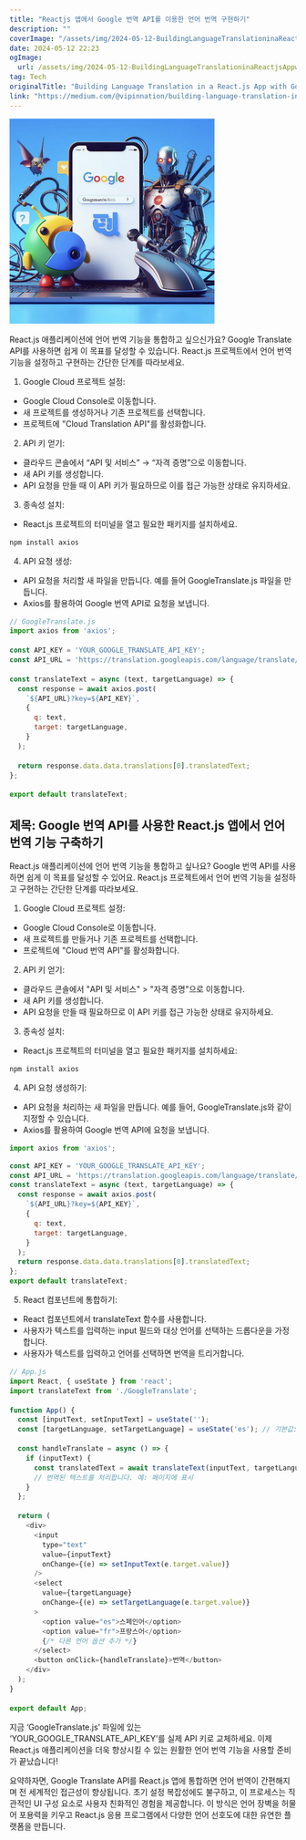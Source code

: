 ```yaml
---
title: "Reactjs 앱에서 Google 번역 API를 이용한 언어 번역 구현하기"
description: ""
coverImage: "/assets/img/2024-05-12-BuildingLanguageTranslationinaReactjsAppwithGoogleTranslateAPI_0.png"
date: 2024-05-12 22:23
ogImage: 
  url: /assets/img/2024-05-12-BuildingLanguageTranslationinaReactjsAppwithGoogleTranslateAPI_0.png
tag: Tech
originalTitle: "Building Language Translation in a React.js App with Google Translate API"
link: "https://medium.com/@vipinnation/building-language-translation-in-a-react-js-app-with-google-translate-api-45e1236e2bad"
---
```



![이미지](/assets/img/2024-05-12-BuildingLanguageTranslationinaReactjsAppwithGoogleTranslateAPI_0.png)

React.js 애플리케이션에 언어 번역 기능을 통합하고 싶으신가요? Google Translate API를 사용하면 쉽게 이 목표를 달성할 수 있습니다. React.js 프로젝트에서 언어 번역 기능을 설정하고 구현하는 간단한 단계를 따라보세요.

1. Google Cloud 프로젝트 설정:

- Google Cloud Console로 이동합니다.
- 새 프로젝트를 생성하거나 기존 프로젝트를 선택합니다.
- 프로젝트에 "Cloud Translation API"를 활성화합니다.



2. API 키 얻기:

- 클라우드 콘솔에서 “API 및 서비스” → “자격 증명”으로 이동합니다.
- 새 API 키를 생성합니다.
- API 요청을 만들 때 이 API 키가 필요하므로 이를 접근 가능한 상태로 유지하세요.

3. 종속성 설치:

- React.js 프로젝트의 터미널을 열고 필요한 패키지를 설치하세요.



```js
npm install axios
```

4. API 요청 생성:

- API 요청을 처리할 새 파일을 만듭니다. 예를 들어 GoogleTranslate.js 파일을 만듭니다.
- Axios를 활용하여 Google 번역 API로 요청을 보냅니다.

```js
// GoogleTranslate.js
import axios from 'axios';

const API_KEY = 'YOUR_GOOGLE_TRANSLATE_API_KEY';
const API_URL = 'https://translation.googleapis.com/language/translate/v2';

const translateText = async (text, targetLanguage) => {
  const response = await axios.post(
    `${API_URL}?key=${API_KEY}`,
    {
      q: text,
      target: targetLanguage,
    }
  );

  return response.data.data.translations[0].translatedText;
};

export default translateText;
```



## 제목: Google 번역 API를 사용한 React.js 앱에서 언어 번역 기능 구축하기

React.js 애플리케이션에 언어 번역 기능을 통합하고 싶나요? Google 번역 API를 사용하면 쉽게 이 목표를 달성할 수 있어요. React.js 프로젝트에서 언어 번역 기능을 설정하고 구현하는 간단한 단계를 따라보세요.

1. Google Cloud 프로젝트 설정:

- Google Cloud Console로 이동합니다.
- 새 프로젝트를 만들거나 기존 프로젝트를 선택합니다.
- 프로젝트에 "Cloud 번역 API"를 활성화합니다.



2. API 키 얻기:

- 클라우드 콘솔에서 "API 및 서비스" > "자격 증명"으로 이동합니다.
- 새 API 키를 생성합니다.
- API 요청을 만들 때 필요하므로 이 API 키를 접근 가능한 상태로 유지하세요.

3. 종속성 설치:

- React.js 프로젝트의 터미널을 열고 필요한 패키지를 설치하세요:



```js
npm install axios
```

4. API 요청 생성하기:

- API 요청을 처리하는 새 파일을 만듭니다. 예를 들어, GoogleTranslate.js와 같이 지정할 수 있습니다.
- Axios를 활용하여 Google 번역 API에 요청을 보냅니다.

```js
import axios from 'axios';
```



```js
const API_KEY = 'YOUR_GOOGLE_TRANSLATE_API_KEY';
const API_URL = 'https://translation.googleapis.com/language/translate/v2';
const translateText = async (text, targetLanguage) => {
  const response = await axios.post(
    `${API_URL}?key=${API_KEY}`,
    {
      q: text,
      target: targetLanguage,
    }
  );
  return response.data.data.translations[0].translatedText;
};
export default translateText;
```

5. React 컴포넌트에 통합하기:

- React 컴포넌트에서 translateText 함수를 사용합니다.
- 사용자가 텍스트를 입력하는 input 필드와 대상 언어를 선택하는 드롭다운을 가정합니다.
- 사용자가 텍스트를 입력하고 언어를 선택하면 번역을 트리거합니다.

```js
// App.js
import React, { useState } from 'react';
import translateText from './GoogleTranslate';

function App() {
  const [inputText, setInputText] = useState('');
  const [targetLanguage, setTargetLanguage] = useState('es'); // 기본값: 스페인어

  const handleTranslate = async () => {
    if (inputText) {
      const translatedText = await translateText(inputText, targetLanguage);
      // 번역된 텍스트를 처리합니다. 예: 페이지에 표시
    }
  };

  return (
    <div>
      <input
        type="text"
        value={inputText}
        onChange={(e) => setInputText(e.target.value)}
      />
      <select
        value={targetLanguage}
        onChange={(e) => setTargetLanguage(e.target.value)}
      >
        <option value="es">스페인어</option>
        <option value="fr">프랑스어</option>
        {/* 다른 언어 옵션 추가 */}
      </select>
      <button onClick={handleTranslate}>번역</button>
    </div>
  );
}

export default App;
```



지금 ‘GoogleTranslate.js’ 파일에 있는 ‘YOUR_GOOGLE_TRANSLATE_API_KEY’를 실제 API 키로 교체하세요. 이제 React.js 애플리케이션을 더욱 향상시킬 수 있는 원활한 언어 번역 기능을 사용할 준비가 끝났습니다!

요약하자면, Google Translate API를 React.js 앱에 통합하면 언어 번역이 간편해지며 전 세계적인 접근성이 향상됩니다. 초기 설정 복잡성에도 불구하고, 이 프로세스는 직관적인 UI 구성 요소로 사용자 친화적인 경험을 제공합니다. 이 방식은 언어 장벽을 허물어 포용력을 키우고 React.js 응용 프로그램에서 다양한 언어 선호도에 대한 유연한 플랫폼을 만듭니다.